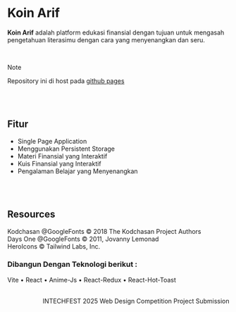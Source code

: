 # Koin Arif
**Koin Arif** adalah platform edukasi finansial dengan tujuan untuk mengasah pengetahuan literasimu dengan cara yang menyenangkan dan seru.

<br />

> [!NOTE]
> Repository ini di host pada [github pages](http://kelloverra.github.io/KoinArif)

<br />
<br />

## Fitur
* Single Page Application
* Menggunakan Persistent Storage
* Materi Finansial yang Interaktif
* Kuis Finansial yang Interaktif
* Pengalaman Belajar yang Menyenangkan


<br />
<br />


## Resources
Kodchasan @GoogleFonts &copy; 2018 The Kodchasan Project Authors \
Days One @GoogleFonts &copy; 2011, Jovanny Lemonad \
HeroIcons &copy; Tailwind Labs, Inc.


### Dibangun Dengan Teknologi berikut :
Vite • React • Anime-Js • React-Redux • React-Hot-Toast

<br />

<div align="right">INTECHFEST 2025 Web Design Competition Project Submission</div>